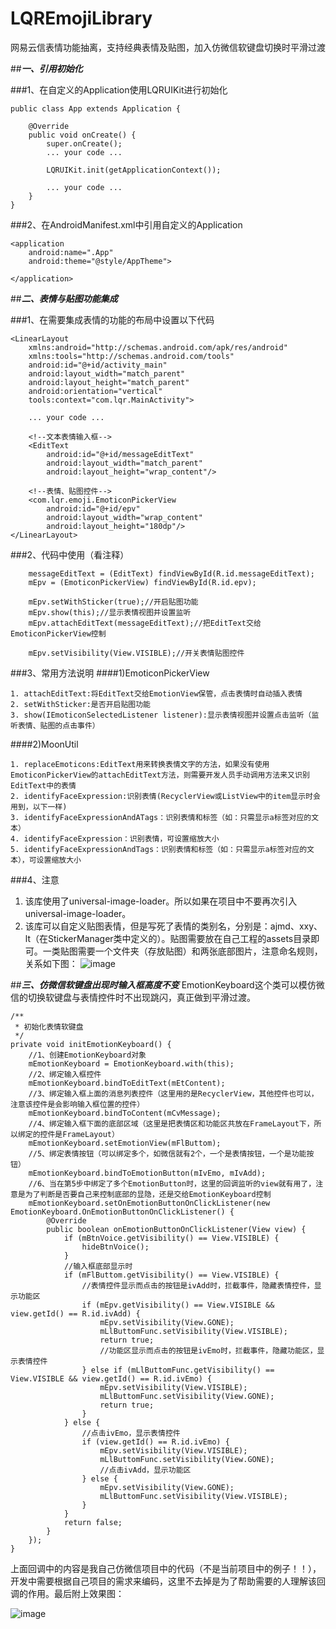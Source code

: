 # LQREmojiLibrary
网易云信表情功能抽离，支持经典表情及贴图，加入仿微信软键盘切换时平滑过渡


##***一、引用初始化***

###1、在自定义的Application使用LQRUIKit进行初始化

	public class App extends Application {
	
	    @Override
	    public void onCreate() {
	        super.onCreate();
			... your code ...

	        LQRUIKit.init(getApplicationContext());

			... your code ...
	    }
	}

###2、在AndroidManifest.xml中引用自定义的Application

	<application
        android:name=".App"
        android:theme="@style/AppTheme">
        
    </application>

##***二、表情与贴图功能集成***

###1、在需要集成表情的功能的布局中设置以下代码

	<LinearLayout
	    xmlns:android="http://schemas.android.com/apk/res/android"
	    xmlns:tools="http://schemas.android.com/tools"
	    android:id="@+id/activity_main"
	    android:layout_width="match_parent"
	    android:layout_height="match_parent"
	    android:orientation="vertical"
	    tools:context="com.lqr.MainActivity">
	
		... your code ...
	
		<!--文本表情输入框-->
	    <EditText
	        android:id="@+id/messageEditText"
	        android:layout_width="match_parent"
	        android:layout_height="wrap_content"/>
	
		<!--表情、贴图控件-->
	    <com.lqr.emoji.EmoticonPickerView
	        android:id="@+id/epv"
	        android:layout_width="wrap_content"
	        android:layout_height="180dp"/>
	</LinearLayout>

###2、代码中使用（看注释）
		
		messageEditText = (EditText) findViewById(R.id.messageEditText);
        mEpv = (EmoticonPickerView) findViewById(R.id.epv);

        mEpv.setWithSticker(true);//开启贴图功能
        mEpv.show(this);//显示表情视图并设置监听
        mEpv.attachEditText(messageEditText);//把EditText交给EmoticonPickerView控制

		mEpv.setVisibility(View.VISIBLE);//开关表情贴图控件

###3、常用方法说明
####1)EmoticonPickerView

	1. attachEditText:将EditText交给EmotionView保管，点击表情时自动插入表情
	2. setWithSticker:是否开启贴图功能
	3. show(IEmoticonSelectedListener listener):显示表情视图并设置点击监听（监听表情、贴图的点击事件）

####2)MoonUtil

	1. replaceEmoticons:EditText用来转换表情文字的方法，如果没有使用EmoticonPickerView的attachEditText方法，则需要开发人员手动调用方法来又识别EditText中的表情
	2. identifyFaceExpression:识别表情(RecyclerView或ListView中的item显示时会用到，以下一样)
	3. identifyFaceExpressionAndATags：识别表情和标签（如：只需显示a标签对应的文本）
	4. identifyFaceExpression：识别表情，可设置缩放大小
	5. identifyFaceExpressionAndTags：识别表情和标签（如：只需显示a标签对应的文本），可设置缩放大小


###4、注意
1. 该库使用了universal-image-loader。所以如果在项目中不要再次引入universal-image-loader。
2. 该库可以自定义贴图表情，但是写死了表情的类别名，分别是：ajmd、xxy、lt（在StickerManager类中定义的）。贴图需要放在自己工程的assets目录即可。一类贴图需要一个文件夹（存放贴图）和两张底部图片，注意命名规则，关系如下图：
![image](screenshots/1.png)

##***三、仿微信软键盘出现时输入框高度不变***
EmotionKeyboard这个类可以模仿微信的切换软键盘与表情控件时不出现跳闪，真正做到平滑过渡。
	

	/**
     * 初始化表情软键盘
     */
    private void initEmotionKeyboard() {
		//1、创建EmotionKeyboard对象
        mEmotionKeyboard = EmotionKeyboard.with(this);
		//2、绑定输入框控件
        mEmotionKeyboard.bindToEditText(mEtContent);
		//3、绑定输入框上面的消息列表控件（这里用的是RecyclerView，其他控件也可以，注意该控件是会影响输入框位置的控件）
        mEmotionKeyboard.bindToContent(mCvMessage);
		//4、绑定输入框下面的底部区域（这里是把表情区和功能区共放在FrameLayout下，所以绑定的控件是FrameLayout）
		mEmotionKeyboard.setEmotionView(mFlButtom);
		//5、绑定表情按钮（可以绑定多个，如微信就有2个，一个是表情按钮，一个是功能按钮）
        mEmotionKeyboard.bindToEmotionButton(mIvEmo, mIvAdd);
        //6、当在第5步中绑定了多个EmotionButton时，这里的回调监听的view就有用了，注意是为了判断是否要自己来控制底部的显隐，还是交给EmotionKeyboard控制
        mEmotionKeyboard.setOnEmotionButtonOnClickListener(new EmotionKeyboard.OnEmotionButtonOnClickListener() {
            @Override
            public boolean onEmotionButtonOnClickListener(View view) {
                if (mBtnVoice.getVisibility() == View.VISIBLE) {
                    hideBtnVoice();
                }
                //输入框底部显示时
                if (mFlButtom.getVisibility() == View.VISIBLE) {
                    //表情控件显示而点击的按钮是ivAdd时，拦截事件，隐藏表情控件，显示功能区
                    if (mEpv.getVisibility() == View.VISIBLE && view.getId() == R.id.ivAdd) {
                        mEpv.setVisibility(View.GONE);
                        mLlButtomFunc.setVisibility(View.VISIBLE);
                        return true;
                        //功能区显示而点击的按钮是ivEmo时，拦截事件，隐藏功能区，显示表情控件
                    } else if (mLlButtomFunc.getVisibility() == View.VISIBLE && view.getId() == R.id.ivEmo) {
                        mEpv.setVisibility(View.VISIBLE);
                        mLlButtomFunc.setVisibility(View.GONE);
                        return true;
                    }
                } else {
                    //点击ivEmo，显示表情控件
                    if (view.getId() == R.id.ivEmo) {
                        mEpv.setVisibility(View.VISIBLE);
                        mLlButtomFunc.setVisibility(View.GONE);
                        //点击ivAdd，显示功能区
                    } else {
                        mEpv.setVisibility(View.GONE);
                        mLlButtomFunc.setVisibility(View.VISIBLE);
                    }
                }
                return false;
            }
        });
    }

上面回调中的内容是我自己仿微信项目中的代码（不是当前项目中的例子！！），开发中需要根据自己项目的需求来编码，这里不去掉是为了帮助需要的人理解该回调的作用。最后附上效果图：

![image](screenshots/2.gif)

